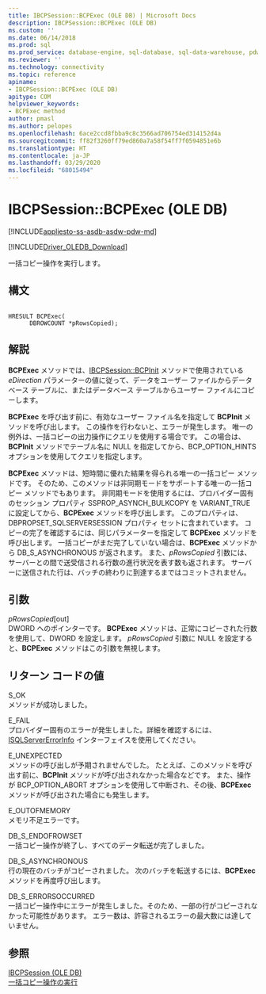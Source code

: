 ```yaml
---
title: IBCPSession::BCPExec (OLE DB) | Microsoft Docs
description: IBCPSession::BCPExec (OLE DB)
ms.custom: ''
ms.date: 06/14/2018
ms.prod: sql
ms.prod_service: database-engine, sql-database, sql-data-warehouse, pdw
ms.reviewer: ''
ms.technology: connectivity
ms.topic: reference
apiname:
- IBCPSession::BCPExec (OLE DB)
apitype: COM
helpviewer_keywords:
- BCPExec method
author: pmasl
ms.author: pelopes
ms.openlocfilehash: 6ace2ccd8fbba9c8c3566ad706754ed314152d4a
ms.sourcegitcommit: ff82f3260ff79ed860a7a58f54ff7f0594851e6b
ms.translationtype: HT
ms.contentlocale: ja-JP
ms.lasthandoff: 03/29/2020
ms.locfileid: "68015494"
---
```

# <a name="ibcpsessionbcpexec-ole-db"></a>IBCPSession::BCPExec (OLE DB)
[!INCLUDE[appliesto-ss-asdb-asdw-pdw-md](../../../includes/appliesto-ss-asdb-asdw-pdw-md.md)]

[!INCLUDE[Driver_OLEDB_Download](../../../includes/driver_oledb_download.md)]

  一括コピー操作を実行します。  
  
## <a name="syntax"></a>構文  
  
```  
  
HRESULT BCPExec(   
      DBROWCOUNT *pRowsCopied);  
```  
  
## <a name="remarks"></a>解説  
 **BCPExec** メソッドでは、[IBCPSession::BCPInit](../../oledb/ole-db-interfaces/ibcpsession-bcpinit-ole-db.md) メソッドで使用されている *eDirection* パラメーターの値に従って、データをユーザー ファイルからデータベース テーブルに、またはデータベース テーブルからユーザー ファイルにコピーします。  
  
 **BCPExec** を呼び出す前に、有効なユーザー ファイル名を指定して **BCPInit** メソッドを呼び出します。 この操作を行わないと、エラーが発生します。 唯一の例外は、一括コピーの出力操作にクエリを使用する場合です。 この場合は、**BCPInit** メソッドでテーブル名に NULL を指定してから、BCP_OPTION_HINTS オプションを使用してクエリを指定します。  
  
 **BCPExec** メソッドは、短時間に優れた結果を得られる唯一の一括コピー メソッドです。 そのため、このメソッドは非同期モードをサポートする唯一の一括コピー メソッドでもあります。 非同期モードを使用するには、プロバイダー固有のセッション プロパティ SSPROP_ASYNCH_BULKCOPY を VARIANT_TRUE に設定してから、**BCPExec** メソッドを呼び出します。 このプロパティは、DBPROPSET_SQLSERVERSESSION プロパティ セットに含まれています。 コピーの完了を確認するには、同じパラメーターを指定して **BCPExec** メソッドを呼び出します。 一括コピーがまだ完了していない場合は、**BCPExec** メソッドから DB_S_ASYNCHRONOUS が返されます。 また、*pRowsCopied* 引数には、サーバーとの間で送受信される行数の進行状況を表す数も返されます。 サーバーに送信された行は、バッチの終わりに到達するまではコミットされません。  
  
## <a name="arguments"></a>引数  
 *pRowsCopied*[out]  
 DWORD へのポインターです。 **BCPExec** メソッドは、正常にコピーされた行数を使用して、DWORD を設定します。 *pRowsCopied* 引数に NULL を設定すると、**BCPExec** メソッドはこの引数を無視します。  
  
## <a name="return-code-values"></a>リターン コードの値  
 S_OK  
 メソッドが成功しました。  
  
 E_FAIL  
 プロバイダー固有のエラーが発生しました。詳細を確認するには、[ISQLServerErrorInfo](https://msdn.microsoft.com/library/a8323b5c-686a-4235-a8d2-bda43617b3a1) インターフェイスを使用してください。  
  
 E_UNEXPECTED  
 メソッドの呼び出しが予期されませんでした。 たとえば、このメソッドを呼び出す前に、**BCPInit** メソッドが呼び出されなかった場合などです。 また、操作が BCP_OPTION_ABORT オプションを使用して中断され、その後、**BCPExec** メソッドが呼び出された場合にも発生します。  
  
 E_OUTOFMEMORY  
 メモリ不足エラーです。  
  
 DB_S_ENDOFROWSET  
 一括コピー操作が終了し、すべてのデータ転送が完了しました。  
  
 DB_S_ASYNCHRONOUS  
 行の現在のバッチがコピーされました。 次のバッチを転送するには、**BCPExec** メソッドを再度呼び出します。  
  
 DB_S_ERRORSOCCURRED  
 一括コピー操作中にエラーが発生しました。そのため、一部の行がコピーされなかった可能性があります。 エラー数は、許容されるエラーの最大数には達していません。  
  
## <a name="see-also"></a>参照  
 [IBCPSession &#40;OLE DB&#41;](../../oledb/ole-db-interfaces/ibcpsession-ole-db.md)   
 [一括コピー操作の実行](../../oledb/features/performing-bulk-copy-operations.md)  
  
  
